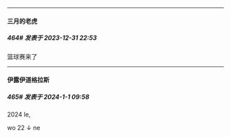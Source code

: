 
*****

####  三月的老虎  
##### 464#       发表于 2023-12-31 22:53

篮球赛来了


*****

####  伊露伊道格拉斯  
##### 465#       发表于 2024-1-1 09:58

2024 le,

wo 22 ↓ ne

